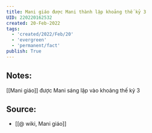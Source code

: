 ```yaml
---
title: Mani giáo được Mani thành lập khoảng thế kỷ 3
UID: 220220162532
created: 20-Feb-2022
tags:
  - 'created/2022/Feb/20'
  - 'evergreen'
  - 'permanent/fact'
publish: True
---
```

## Notes:
[[Mani giáo]] được Mani sáng lập vào khoảng thế kỷ 3

## Source:
- [[@ wiki, Mani giáo]]


